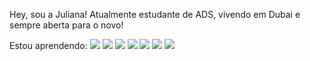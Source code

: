 Hey, sou a Juliana!
Atualmente estudante de ADS, vivendo em Dubai e sempre aberta para o novo!

Estou aprendendo:
<img src="https://cdn.jsdelivr.net/gh/devicons/devicon/icons/c/c-original.svg" /> <img src="https://cdn.jsdelivr.net/gh/devicons/devicon/icons/cplusplus/cplusplus-original.svg" /> <img src="https://cdn.jsdelivr.net/gh/devicons/devicon/icons/csharp/csharp-original.svg" /> <img src="https://cdn.jsdelivr.net/gh/devicons/devicon/icons/javascript/javascript-original.svg" /> <img src="https://cdn.jsdelivr.net/gh/devicons/devicon/icons/python/python-original.svg" /> <img src="https://cdn.jsdelivr.net/gh/devicons/devicon/icons/html5/html5-original.svg" /> <img src="https://cdn.jsdelivr.net/gh/devicons/devicon/icons/css3/css3-original.svg" />
